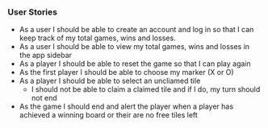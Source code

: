 ### User Stories

- As a user I should be able to create an account and log in so that I can keep track of my total games, wins and losses.
- As a user I should be able to view my total games, wins and losses in the app sidebar
- As a player I should be able to reset the game so that I can play again
- As the first player I should be able to choose my marker (X or O)
- As a player I should be able to select an uncliamed tile
  - I should not be able to claim a claimed tile and if I do, my turn should not end
- As the game I should end and alert the player when a player has achieved a winning board or their are no free tiles left
